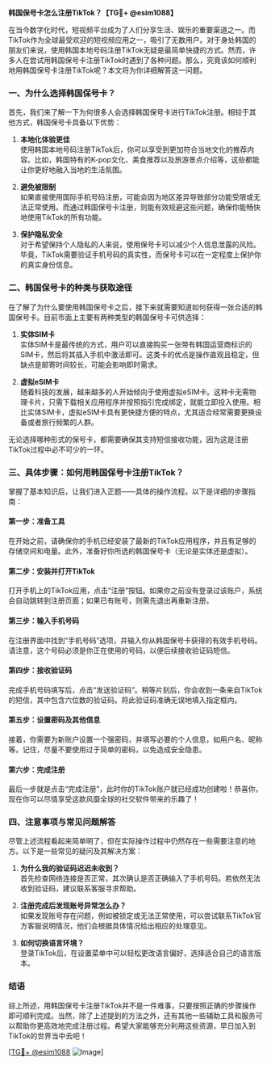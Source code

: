 **韩国保号卡怎么注册TikTok？【TG💪+ @esim1088】**

在当今数字化时代，短视频平台成为了人们分享生活、娱乐的重要渠道之一。而TikTok作为全球最受欢迎的短视频应用之一，吸引了无数用户。对于身处韩国的朋友们来说，使用韩国本地号码注册TikTok无疑是最简单快捷的方式。然而，许多人在尝试用韩国保号卡注册TikTok时遇到了各种问题。那么，究竟该如何顺利地用韩国保号卡注册TikTok呢？本文将为你详细解答这一问题。

### 一、为什么选择韩国保号卡？

首先，我们来了解一下为何很多人会选择韩国保号卡进行TikTok注册。相较于其他方式，韩国保号卡具备以下优势：

1. **本地化体验更佳**  
   使用韩国本地号码注册TikTok后，你可以享受到更加符合当地文化的推荐内容。比如，韩国特有的K-pop文化、美食推荐以及旅游景点介绍等，这些都能让你更好地融入当地的生活氛围。
   
2. **避免被限制**  
   如果直接使用国际手机号码注册，可能会因为地区差异导致部分功能受限或无法正常使用。而通过韩国保号卡注册，则能有效规避这些问题，确保你能畅快地使用TikTok的所有功能。

3. **保护隐私安全**  
   对于希望保持个人隐私的人来说，使用保号卡可以减少个人信息泄露的风险。毕竟，TikTok需要验证手机号码的真实性，而保号卡可以在一定程度上保护你的真实身份信息。

### 二、韩国保号卡的种类与获取途径

在了解了为什么要使用韩国保号卡之后，接下来就需要知道如何获得一张合适的韩国保号卡。目前市面上主要有两种类型的韩国保号卡可供选择：

1. **实体SIM卡**  
   实体SIM卡是最传统的方式，用户可以直接购买一张带有韩国运营商标识的SIM卡，然后将其插入手机中激活即可。这类卡的优点是操作直观且稳定，但缺点是邮寄时间较长，可能会影响即时需求。

2. **虚拟eSIM卡**  
   随着科技的发展，越来越多的人开始倾向于使用虚拟eSIM卡。这种卡无需物理卡片，只需下载相关应用程序并按照指引完成绑定，就能立即投入使用。相比实体SIM卡，虚拟eSIM卡具有更快捷方便的特点，尤其适合经常需要更换设备或者旅行频繁的人群。

无论选择哪种形式的保号卡，都需要确保其支持短信接收功能，因为这是注册TikTok过程中必不可少的一环。

### 三、具体步骤：如何用韩国保号卡注册TikTok？

掌握了基本知识后，让我们进入正题——具体的操作流程。以下是详细的步骤指南：

#### 第一步：准备工具
在开始之前，请确保你的手机已经安装了最新的TikTok应用程序，并且有足够的存储空间和电量。此外，准备好你所选的韩国保号卡（无论是实体还是虚拟）。

#### 第二步：安装并打开TikTok
打开手机上的TikTok应用，点击“注册”按钮。如果你之前没有登录过该账户，系统会自动跳转到注册页面；如果已有账号，则需先退出再重新注册。

#### 第三步：输入手机号码
在注册界面中找到“手机号码”选项，并输入你从韩国保号卡获得的有效手机号码。请注意，这个号码必须是你正在使用的号码，以便后续接收验证码短信。

#### 第四步：接收验证码
完成手机号码填写后，点击“发送验证码”。稍等片刻后，你会收到一条来自TikTok的短信，其中包含六位数的验证码。将此验证码准确无误地填入指定框内。

#### 第五步：设置密码及其他信息
接着，你需要为新账户设置一个强密码，并填写必要的个人信息，如用户名、昵称等。记住，尽量不要使用过于简单的密码，以免造成安全隐患。

#### 第六步：完成注册
最后一步就是点击“完成注册”，此时你的TikTok账户就已经成功创建啦！恭喜你，现在你可以尽情享受这款风靡全球的社交软件带来的乐趣了！

### 四、注意事项与常见问题解答

尽管上述流程看起来简单明了，但在实际操作过程中仍然存在一些需要注意的地方。以下是一些常见的疑问及其解决方案：

1. **为什么我的验证码迟迟未收到？**  
   首先检查网络连接是否正常，其次确认是否正确输入了手机号码。若依然无法收到验证码，建议联系客服寻求帮助。

2. **注册完成后发现账号异常怎么办？**  
   如果发现账号存在问题，例如被锁定或无法正常使用，可以尝试联系TikTok官方客服说明情况，他们会根据具体情况给出相应的处理意见。

3. **如何切换语言环境？**  
   登录TikTok后，在设置菜单中可以轻松更改语言偏好，选择适合自己的语言版本。

### 结语

综上所述，用韩国保号卡注册TikTok并不是一件难事，只要按照正确的步骤操作即可顺利完成。当然，除了上述提到的方法之外，还有其他一些辅助工具和服务可以帮助你更高效地完成注册过程。希望大家能够充分利用这些资源，早日加入到TikTok的世界当中去吧！

[[TG💪+ @esim1088](https://t.me/s/esim1088) ![Image](https://i.postimg.cc/4NQfJmqS/Snipaste-2025-05-13-00-14-12.png)]